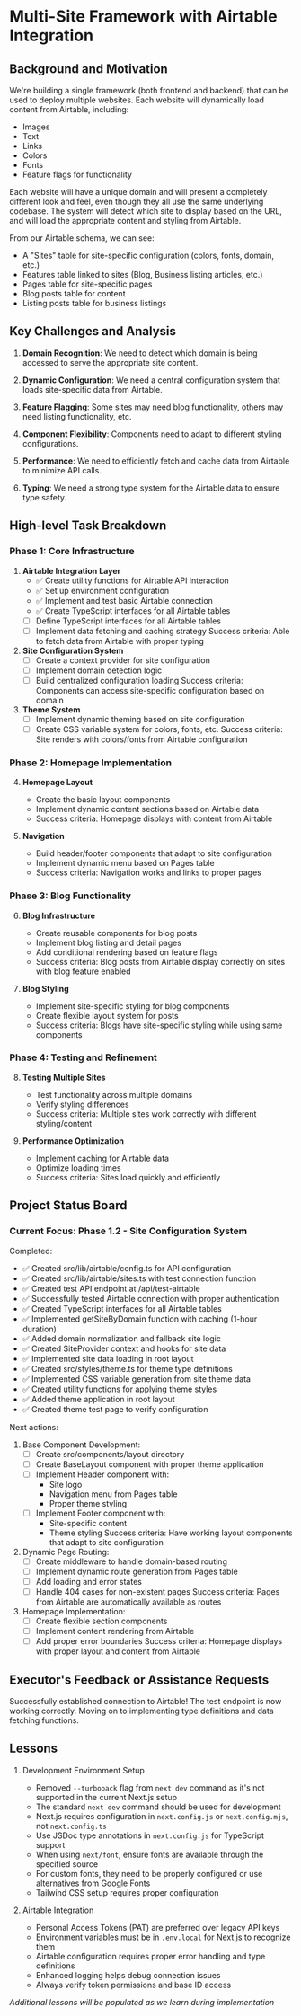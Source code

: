 # Multi-Site Framework with Airtable Integration

## Background and Motivation

We're building a single framework (both frontend and backend) that can be used to deploy multiple websites. Each website will dynamically load content from Airtable, including:
- Images
- Text
- Links
- Colors
- Fonts
- Feature flags for functionality

Each website will have a unique domain and will present a completely different look and feel, even though they all use the same underlying codebase. The system will detect which site to display based on the URL, and will load the appropriate content and styling from Airtable.

From our Airtable schema, we can see:
- A "Sites" table for site-specific configuration (colors, fonts, domain, etc.)
- Features table linked to sites (Blog, Business listing articles, etc.)
- Pages table for site-specific pages
- Blog posts table for content
- Listing posts table for business listings

## Key Challenges and Analysis

1. **Domain Recognition**: We need to detect which domain is being accessed to serve the appropriate site content.

2. **Dynamic Configuration**: We need a central configuration system that loads site-specific data from Airtable.

3. **Feature Flagging**: Some sites may need blog functionality, others may need listing functionality, etc.

4. **Component Flexibility**: Components need to adapt to different styling configurations.

5. **Performance**: We need to efficiently fetch and cache data from Airtable to minimize API calls.

6. **Typing**: We need a strong type system for the Airtable data to ensure type safety.

## High-level Task Breakdown

### Phase 1: Core Infrastructure

1. **Airtable Integration Layer**
   - ✅ Create utility functions for Airtable API interaction
   - ✅ Set up environment configuration
   - ✅ Implement and test basic Airtable connection
   - ✅ Create TypeScript interfaces for all Airtable tables
   - [ ] Define TypeScript interfaces for all Airtable tables
   - [ ] Implement data fetching and caching strategy
   Success criteria: Able to fetch data from Airtable with proper typing

2. **Site Configuration System**
   - [ ] Create a context provider for site configuration
   - [ ] Implement domain detection logic
   - [ ] Build centralized configuration loading
   Success criteria: Components can access site-specific configuration based on domain

3. **Theme System**
   - [ ] Implement dynamic theming based on site configuration
   - [ ] Create CSS variable system for colors, fonts, etc.
   Success criteria: Site renders with colors/fonts from Airtable configuration

### Phase 2: Homepage Implementation

4. **Homepage Layout**
   - Create the basic layout components
   - Implement dynamic content sections based on Airtable data
   - Success criteria: Homepage displays with content from Airtable

5. **Navigation**
   - Build header/footer components that adapt to site configuration
   - Implement dynamic menu based on Pages table
   - Success criteria: Navigation works and links to proper pages

### Phase 3: Blog Functionality

6. **Blog Infrastructure**
   - Create reusable components for blog posts
   - Implement blog listing and detail pages
   - Add conditional rendering based on feature flags
   - Success criteria: Blog posts from Airtable display correctly on sites with blog feature enabled

7. **Blog Styling**
   - Implement site-specific styling for blog components
   - Create flexible layout system for posts
   - Success criteria: Blogs have site-specific styling while using same components

### Phase 4: Testing and Refinement

8. **Testing Multiple Sites**
   - Test functionality across multiple domains
   - Verify styling differences
   - Success criteria: Multiple sites work correctly with different styling/content

9. **Performance Optimization**
   - Implement caching for Airtable data
   - Optimize loading times
   - Success criteria: Sites load quickly and efficiently

## Project Status Board

### Current Focus: Phase 1.2 - Site Configuration System
Completed:
- ✅ Created src/lib/airtable/config.ts for API configuration
- ✅ Created src/lib/airtable/sites.ts with test connection function
- ✅ Created test API endpoint at /api/test-airtable
- ✅ Successfully tested Airtable connection with proper authentication
- ✅ Created TypeScript interfaces for all Airtable tables
- ✅ Implemented getSiteByDomain function with caching (1-hour duration)
- ✅ Added domain normalization and fallback site logic
- ✅ Created SiteProvider context and hooks for site data
- ✅ Implemented site data loading in root layout
- ✅ Created src/styles/theme.ts for theme type definitions
- ✅ Implemented CSS variable generation from site theme data
- ✅ Created utility functions for applying theme styles
- ✅ Added theme application in root layout
- ✅ Created theme test page to verify configuration

Next actions:
1. Base Component Development:
   - [ ] Create src/components/layout directory
   - [ ] Create BaseLayout component with proper theme application
   - [ ] Implement Header component with:
     - Site logo
     - Navigation menu from Pages table
     - Proper theme styling
   - [ ] Implement Footer component with:
     - Site-specific content
     - Theme styling
   Success criteria: Have working layout components that adapt to site configuration

2. Dynamic Page Routing:
   - [ ] Create middleware to handle domain-based routing
   - [ ] Implement dynamic route generation from Pages table
   - [ ] Add loading and error states
   - [ ] Handle 404 cases for non-existent pages
   Success criteria: Pages from Airtable are automatically available as routes

3. Homepage Implementation:
   - [ ] Create flexible section components
   - [ ] Implement content rendering from Airtable
   - [ ] Add proper error boundaries
   Success criteria: Homepage displays with proper layout and content from Airtable

## Executor's Feedback or Assistance Requests

Successfully established connection to Airtable! The test endpoint is now working correctly. Moving on to implementing type definitions and data fetching functions.

## Lessons

1. Development Environment Setup
   - Removed `--turbopack` flag from `next dev` command as it's not supported in the current Next.js setup
   - The standard `next dev` command should be used for development
   - Next.js requires configuration in `next.config.js` or `next.config.mjs`, not `next.config.ts`
   - Use JSDoc type annotations in `next.config.js` for TypeScript support
   - When using `next/font`, ensure fonts are available through the specified source
   - For custom fonts, they need to be properly configured or use alternatives from Google Fonts
   - Tailwind CSS setup requires proper configuration

2. Airtable Integration
   - Personal Access Tokens (PAT) are preferred over legacy API keys
   - Environment variables must be in `.env.local` for Next.js to recognize them
   - Airtable configuration requires proper error handling and type definitions
   - Enhanced logging helps debug connection issues
   - Always verify token permissions and base ID access

*Additional lessons will be populated as we learn during implementation* 